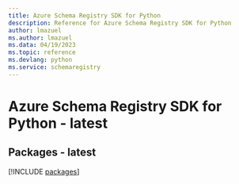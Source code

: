 ```yaml
---
title: Azure Schema Registry SDK for Python
description: Reference for Azure Schema Registry SDK for Python
author: lmazuel
ms.author: lmazuel
ms.data: 04/19/2023
ms.topic: reference
ms.devlang: python
ms.service: schemaregistry
---
```

# Azure Schema Registry SDK for Python - latest
## Packages - latest
[!INCLUDE [packages](schema-registry-index.md)]